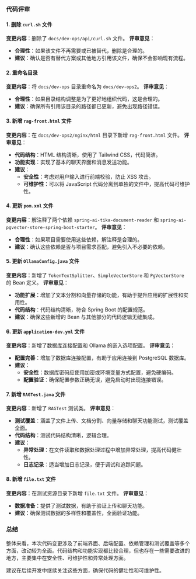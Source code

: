 ### 代码评审

#### 1. 删除 `curl.sh` 文件
**变更内容**：删除了 `docs/dev-ops/api/curl.sh` 文件。
**评审意见**：
- **合理性**：如果该文件不再需要或已被替代，删除是合理的。
- **建议**：确认是否有替代方案或其他地方引用该文件，确保不会影响现有流程。

#### 2. 重命名目录
**变更内容**：将 `docs/dev-ops` 目录重命名为 `docs/dev-ops2`。
**评审意见**：
- **合理性**：如果目录结构调整是为了更好地组织代码，这是合理的。
- **建议**：确保所有引用该目录的路径都已更新，避免出现路径错误。

#### 3. 新增 `rag-front.html` 文件
**变更内容**：在 `docs/dev-ops2/nginx/html` 目录下新增 `rag-front.html` 文件。
**评审意见**：
- **代码结构**：HTML 结构清晰，使用了 Tailwind CSS，代码简洁。
- **功能实现**：实现了基本的聊天界面和消息发送功能。
- **建议**：
  - **安全性**：考虑对用户输入进行前端校验，防止 XSS 攻击。
  - **可维护性**：可以将 JavaScript 代码分离到单独的文件中，提高代码可维护性。

#### 4. 更新 `pom.xml` 文件
**变更内容**：解注释了两个依赖 `spring-ai-tika-document-reader` 和 `spring-ai-pgvector-store-spring-boot-starter`。
**评审意见**：
- **合理性**：如果项目需要使用这些依赖，解注释是合理的。
- **建议**：确认这些依赖是否与项目需求匹配，避免引入不必要的依赖。

#### 5. 更新 `OllamaConfig.java` 文件
**变更内容**：新增了 `TokenTextSplitter`、`SimpleVectorStore` 和 `PgVectorStore` 的 Bean 定义。
**评审意见**：
- **功能扩展**：增加了文本分割和向量存储的功能，有助于提升应用的扩展性和实用性。
- **代码结构**：代码结构清晰，符合 Spring Boot 的配置规范。
- **建议**：确保这些新增的 Bean 与其他部分的代码逻辑无缝集成。

#### 6. 更新 `application-dev.yml` 文件
**变更内容**：新增了数据库连接配置和 Ollama 的嵌入选项配置。
**评审意见**：
- **配置完善**：增加了数据库连接配置，有助于应用连接到 PostgreSQL 数据库。
- **建议**：
  - **安全性**：数据库密码应使用加密或环境变量方式配置，避免硬编码。
  - **配置验证**：确保配置参数正确无误，避免启动时出现连接错误。

#### 7. 新增 `RAGTest.java` 文件
**变更内容**：新增了 `RAGTest` 测试类。
**评审意见**：
- **测试覆盖**：涵盖了文件上传、文档分割、向量存储和聊天功能测试，测试覆盖全面。
- **代码结构**：测试代码结构清晰，逻辑合理。
- **建议**：
  - **异常处理**：在文件读取和数据处理过程中增加异常处理，提高代码健壮性。
  - **日志记录**：适当增加日志记录，便于调试和追踪问题。

#### 8. 新增 `file.txt` 文件
**变更内容**：在测试资源目录下新增 `file.txt` 文件。
**评审意见**：
- **数据准备**：提供了测试数据，有助于验证上传和聊天功能。
- **建议**：确保测试数据的多样性和覆盖性，全面验证功能。

### 总结
整体来看，本次代码变更涉及了前端界面、后端配置、依赖管理和测试覆盖等多个方面，改动较为全面。代码结构和功能实现都比较合理，但也存在一些需要改进的地方，主要集中在安全性、可维护性和异常处理方面。

建议在后续开发中继续关注这些方面，确保代码的健壮性和可维护性。